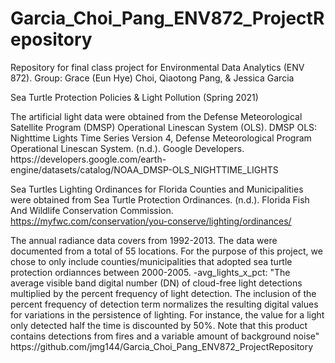 # Garcia_Choi_Pang_ENV872_ProjectRepository
Repository for final class project for Environmental Data Analytics (ENV 872). Group: Grace (Eun Hye) Choi, Qiaotong Pang, &amp; Jessica Garcia

Sea Turtle Protection Policies & Light Pollution (Spring 2021)

<Data Source>
The artificial light data were obtained from the Defense Meteorological Satellite Program (DMSP) Operational Linescan System (OLS). 
DMSP OLS: Nighttime Lights Time Series Version 4, Defense Meteorological Program Operational Linescan System. (n.d.). Google Developers. 
https://developers.google.com/earth-engine/datasets/catalog/NOAA_DMSP-OLS_NIGHTTIME_LIGHTS

Sea Turtles Lighting Ordinances for Florida Counties and Municipalities were obtained from Sea Turtle Protection Ordinances. (n.d.). 
Florida Fish And Wildlife Conservation Commission. https://myfwc.com/conservation/you-conserve/lighting/ordinances/

<Data Structure>
The annual radiance data covers from 1992-2013.
The data were documented from a total of 55 locations. For the purpose of this project, we chose to only include counties/municipalities 
that adopted sea turtle protection ordiannces between 2000-2005.

<Units of measure>
-avg_lights_x_pct: "The average visible band digital number (DN) of cloud-free light detections multiplied by the percent frequency of light detection. 
The inclusion of the percent frequency of detection term normalizes the resulting digital values for variations in the persistence of lighting. 
For instance, the value for a light only detected half the time is discounted by 50%. Note that this product contains detections from fires and a 
variable amount of background noise"

<Repository Compliers>
https://github.com/jmg144/Garcia_Choi_Pang_ENV872_ProjectRepository
